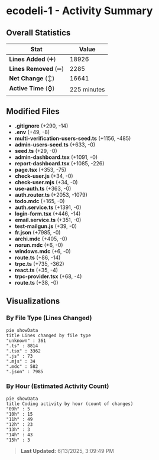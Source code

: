 # ecodeli-1 - Activity Summary 

## Overall Statistics

| Stat                   | Value                                                             |
| ---------------------- | ----------------------------------------------------------------- |
| **Lines Added** (➕)   | 18926                                          |
| **Lines Removed** (➖) | 2285                                        |
| **Net Change** (↕)    | 16641                |
| **Active Time** (⌚)   | 225 minutes |


## Modified Files
- **.gitignore** (+290, -14)
- **.env** (+49, -8)
- **multi-verification-users-seed.ts** (+1156, -485)
- **admin-users-seed.ts** (+633, -0)
- **seed.ts** (+29, -0)
- **admin-dashboard.tsx** (+1091, -0)
- **report-dashboard.tsx** (+1085, -226)
- **page.tsx** (+353, -75)
- **check-user.js** (+34, -0)
- **check-user.mjs** (+34, -0)
- **use-auth.ts** (+363, -0)
- **auth.router.ts** (+2053, -1079)
- **todo.mdc** (+165, -0)
- **auth.service.ts** (+1391, -0)
- **login-form.tsx** (+446, -14)
- **email.service.ts** (+351, -0)
- **test-mailgun.js** (+39, -0)
- **fr.json** (+7985, -0)
- **archi.mdc** (+405, -0)
- **norun.mdc** (+6, -0)
- **windows.mdc** (+6, -0)
- **route.ts** (+86, -14)
- **trpc.ts** (+735, -362)
- **react.ts** (+35, -4)
- **trpc-provider.tsx** (+68, -4)
- **route.ts** (+38, -0)

## Visualizations

### By File Type (Lines Changed)

```mermaid
pie showData
title Lines changed by file type
"unknown" : 361
".ts" : 8814
".tsx" : 3362
".js" : 73
".mjs" : 34
".mdc" : 582
".json" : 7985
```

### By Hour (Estimated Activity Count)

```mermaid
pie showData
title Coding activity by hour (count of changes)
"09h" : 5
"10h" : 15
"11h" : 49
"12h" : 23
"13h" : 3
"14h" : 43
"15h" : 3
```


> **Last Updated:** 6/13/2025, 3:09:49 PM